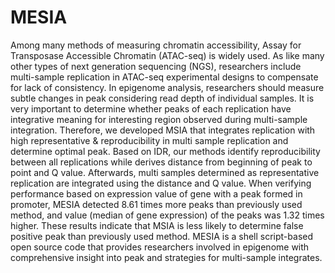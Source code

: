 # MESIA
Among many methods of measuring chromatin accessibility, Assay for Transposase Accessible Chromatin (ATAC-seq) is widely used. 
As like many other types of next generation sequencing (NGS), researchers include multi-sample replication in ATAC-seq experimental designs 
to compensate for lack of consistency. 
In epigenome analysis, researchers should measure subtle changes in peak considering read depth of individual samples. 
It is very important to determine whether peaks of each replication have integrative meaning for interesting region observed during multi-sample integration. 
Therefore, we developed MSIA that integrates replication with high representative & reproducibility in multi sample replication and determine optimal peak. 
Based on IDR, our methods identify reproducibility between all replications while derives distance from beginning of peak to point and Q value. 
Afterwards, multi samples determined as representative replication are integrated using the distance and Q value. 
When verifying performance based on expression value of gene with a peak formed in promoter, 
MESIA detected 8.61 times more peaks than previously used method, and value (median of gene expression) of the peaks was 1.32 times higher. 
These results indicate that MSIA is less likely to determine false positive peak than previously used method. 
MESIA is a shell script-based open source code that provides researchers involved in epigenome with comprehensive insight into peak and strategies 
for multi-sample integrates.

